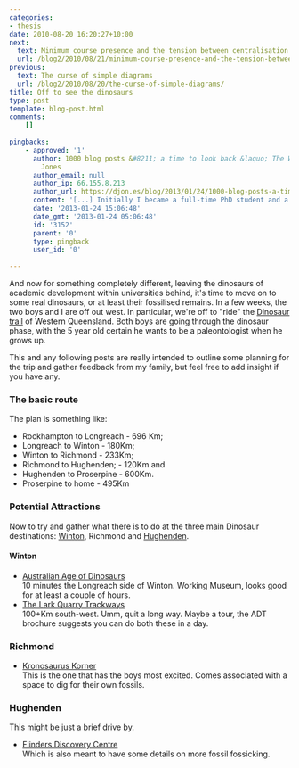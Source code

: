 ```yaml
---
categories:
- thesis
date: 2010-08-20 16:20:27+10:00
next:
  text: Minimum course presence and the tension between centralisation and de-centralisation
  url: /blog2/2010/08/21/minimum-course-presence-and-the-tension-between-centralisation-and-de-centralisation/
previous:
  text: The curse of simple diagrams
  url: /blog2/2010/08/20/the-curse-of-simple-diagrams/
title: Off to see the dinosaurs
type: post
template: blog-post.html
comments:
    []
    
pingbacks:
    - approved: '1'
      author: 1000 blog posts &#8211; a time to look back &laquo; The Weblog of (a) David
        Jones
      author_email: null
      author_ip: 66.155.8.213
      author_url: https://djon.es/blog/2013/01/24/1000-blog-posts-a-time-to-look-back/
      content: '[...] Initially I became a full-time PhD student and a Dad. [...]'
      date: '2013-01-24 15:06:48'
      date_gmt: '2013-01-24 05:06:48'
      id: '3152'
      parent: '0'
      type: pingback
      user_id: '0'
    
---
```

And now for something completely different, leaving the dinosaurs of academic development within universities behind, it's time to move on to some real dinosaurs, or at least their fossilised remains. In a few weeks, the two boys and I are off out west. In particular, we're off to "ride" the [Dinosaur trail](http://www.queenslandholidays.com.au/things-to-see-and-do/australias-dinosaur-trail/index.cfm) of Western Queensland. Both boys are going through the dinosaur phase, with the 5 year old certain he wants to be a paleontologist when he grows up.

This and any following posts are really intended to outline some planning for the trip and gather feedback from my family, but feel free to add insight if you have any.

### The basic route

The plan is something like:

- Rockhampton to Longreach - 696 Km;
- Longreach to Winton - 180Km;
- Winton to Richmond - 233Km;
- Richmond to Hughenden; - 120Km and
- Hughenden to Proserpine - 600Km.
- Proserpine to home - 495Km

### Potential Attractions

Now to try and gather what there is to do at the three main Dinosaur destinations: [Winton](http://www.queenslandholidays.com.au/destinations/outback/places-to-visit/winton/index.cfm), Richmond and [Hughenden](http://www.hughenden.com/Document1.aspx?id=789).

#### Winton

- [Australian Age of Dinosaurs](http://www.queenslandholidays.com.au/destinations/outback/things-to-see-and-do/australian-age-of-dinosaurs/index.cfm)  
    10 minutes the Longreach side of Winton. Working Museum, looks good for at least a couple of hours.
- [The Lark Quarry Trackways](http://www.dinosaurtrackways.com.au/)  
    100+Km south-west. Umm, quit a long way. Maybe a tour, the ADT brochure suggests you can do both these in a day.

### Richmond

- [Kronosaurus Korner](http://www.kronosauruskorner.com.au/home)  
    This is the one that has the boys most excited. Comes associated with a space to dig for their own fossils.

### Hughenden

This might be just a brief drive by.

- [Flinders Discovery Centre](http://www.hughenden.com/Document1.aspx?id=808)  
    Which is also meant to have some details on more fossil fossicking.